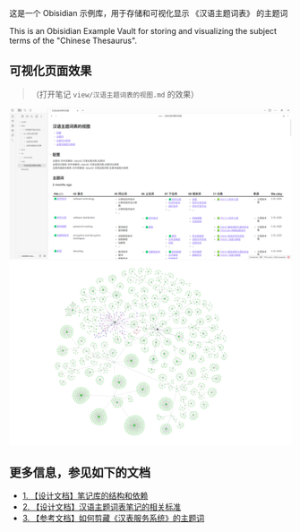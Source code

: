这是一个 Obisidian 示例库，用于存储和可视化显示 《汉语主题词表》 的主题词

This is an Obisidian Example Vault for storing and visualizing the subject terms of the "Chinese Thesaurus".

## 可视化页面效果

> （打开笔记 `view/汉语主题词表的视图.md` 的效果）

![assets/preview-01.png](<assets/preview-01.png>)
![assets/preview-02.png](<assets/preview-02.png>)
## 更多信息，参见如下的文档

- [1. 【设计文档】笔记库的结构和依赖](<docs/1. 【设计文档】笔记库的结构和依赖.md>)
- [2. 【设计文档】汉语主题词表笔记的相关标准](<docs/2. 【设计文档】汉语主题词表笔记的相关标准.md>) 
- [3. 【参考文档】如何剪藏《汉表服务系统》的主题词](<docs/3. 【参考文档】如何剪藏《汉表服务系统》的主题词.md>)
